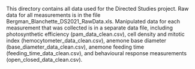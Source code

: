This directory contains all data used for the Directed Studies project. Raw data for all measurements is in the file Bergman_Blanchette_DS2021_RawData.xls. Manipulated data for each measurement that was collected is in a separate data file, including photosynthetic efficiency (pam_data_clean.csv), cell density and mitotic index (hemocytometer_data_clean.csv), anemone base diameter (base_diameter_data_clean.csv), anemone feeding time (feeding_time_data_clean.csv), and behavioural response measurements (open_closed_data_clean.csv).
